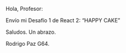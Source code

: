 Hola, Profesor:

Envío mi Desafío 1 de React 2:
“HAPPY CAKE”


Saludos. Un abrazo.

Rodrigo Paz G64.
